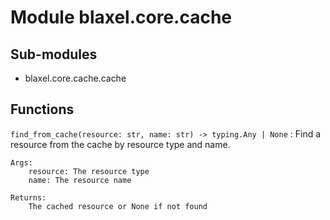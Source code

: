 Module blaxel.core.cache
========================

Sub-modules
-----------
* blaxel.core.cache.cache

Functions
---------

`find_from_cache(resource: str, name: str) ‑> typing.Any | None`
:   Find a resource from the cache by resource type and name.
    
    Args:
        resource: The resource type
        name: The resource name
    
    Returns:
        The cached resource or None if not found